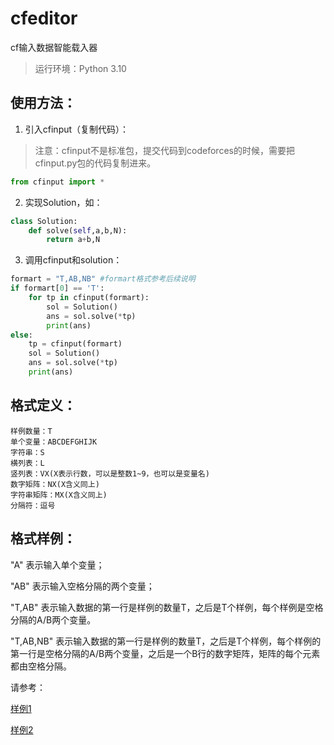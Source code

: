 # cfeditor

cf输入数据智能载入器

> 运行环境：Python 3.10

## 使用方法：

1. 引入cfinput（复制代码）：

> 注意：cfinput不是标准包，提交代码到codeforces的时候，需要把cfinput.py包的代码复制进来。

```python []
from cfinput import *
```

2. 实现Solution，如：

```python []
class Solution:
    def solve(self,a,b,N):
        return a+b,N
```

3. 调用cfinput和solution：

```python []
formart = "T,AB,NB" #formart格式参考后续说明
if formart[0] == 'T':
    for tp in cfinput(formart):
        sol = Solution()
        ans = sol.solve(*tp)
        print(ans)
else:
    tp = cfinput(formart)
    sol = Solution()
    ans = sol.solve(*tp)
    print(ans)
```

## 格式定义：

    样例数量：T
    单个变量：ABCDEFGHIJK
    字符串：S
    横列表：L
    竖列表：VX(X表示行数，可以是整数1~9，也可以是变量名)
    数字矩阵：NX(X含义同上)
    字符串矩阵：MX(X含义同上)
    分隔符：逗号

## 格式样例：

"A" 表示输入单个变量；

"AB" 表示输入空格分隔的两个变量；

"T,AB" 表示输入数据的第一行是样例的数量T，之后是T个样例，每个样例是空格分隔的A/B两个变量。

"T,AB,NB" 表示输入数据的第一行是样例的数量T，之后是T个样例，每个样例的第一行是空格分隔的A/B两个变量，之后是一个B行的数字矩阵，矩阵的每个元素都由空格分隔。


请参考：

[样例1](samply1.py)

[样例2](samply2.py)